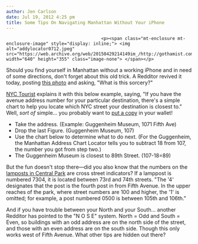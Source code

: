 ```yaml
---
author: Jen Carlson
date: Jul 19, 2012 4:25 pm
title: Some Tips On Navigating Manhattan Without Your iPhone
---
```


	
										<p><span class="mt-enclosure mt-enclosure-image" style="display: inline;"> <img alt="addylocator0712.jpeg" src="https://web.archive.org/web/20150429214149im_/http://gothamist.com/attachments/arts_jen/addylocator0712.jpeg" width="640" height="355" class="image-none"> </span></p>

<p>Should you find yourself in Manhattan without a working iPhone and in need of some directions, don&apos;t forget about this old trick. A Redditor revived it today, posting <a href="https://web.archive.org/web/20150429214149/http://i.imgur.com/DQumY.jpg">this photo</a> and asking, &quot;What is this sorcery?&quot;</p>

<p><a href="https://web.archive.org/web/20150429214149/http://www.nyctourist.com/nycinfo_address.htm">NYC Tourist</a> explains it with this below example, saying, &quot;If you have the avenue address number for your particular destination, there&apos;s a simple chart to help you locate which NYC street your destination is closest to.&quot; Well, <em>sort of</em> simple... you probably want to <a href="https://web.archive.org/web/20150429214149/http://i.imgur.com/Lnhyt.png">put a copy</a> in your wallet! </p><ul><li>Take the address. (Example: Guggenheim Museum, 1071 Fifth Ave)<br>
</li><li>Drop the last Figure. (Guggenheim Museum, 107)<br>
</li><li>Use the chart below to determine what to do next. (For the Guggenheim, the Manhattan Address Chart Locator tells you to subtract 18 from 107, the number you got from step two.)<br>
</li><li>The Guggenheim Museum is closest to 89th Street. (107-18=89)</li></ul>But the fun doesn&apos;t stop there&#x2014;did you also know that the numbers on the <a href="https://web.archive.org/web/20150429214149/http://www.dullmensclub.com/archive/new_york.htm">lamposts in Central Park</a> are cross street indicators? If a lamppost is numbered 7304, it is located between 73rd and 74th streets. &quot;The &apos;4&apos; designates that the post is the fourth post in from Fifth Avenue. In the upper reaches of the park, where street numbers are 100 and higher, the &apos;1&apos; is omitted; for example, a post numbered 0500 is between 105th and 106th.&quot;<p></p>

<p>And if you have trouble between your North and your South... another Redditor has pointed to the &quot;N O S E&quot; system. North = Odd and South = Even, so buildings with an odd address are on the north side of the street, and those with an even address are on the south side. Though this only works west of Fifth Avenue. What other tips are hidden out there?</p>					
										
									
				